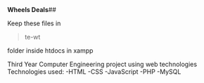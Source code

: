 ##

**Wheels Deals**##



Keep these files in 

> te-wt

 folder inside htdocs in xampp

Third Year Computer Engineering project using web technologies 
Technologies used:
-HTML
-CSS
-JavaScript
-PHP
-MySQL
